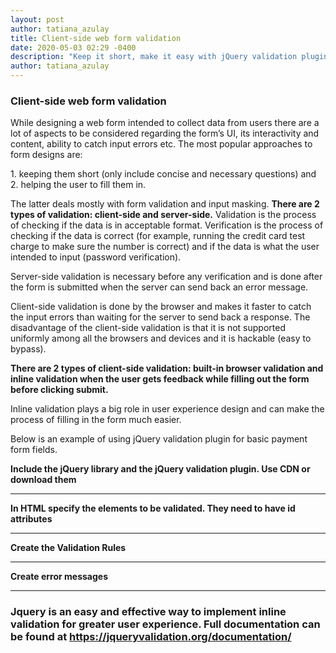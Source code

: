 ```yaml
---
layout: post
author: tatiana_azulay
title: Client-side web form validation 
date: 2020-05-03 02:29 -0400
description: "Keep it short, make it easy with jQuery validation plugin"
author: tatiana_azulay
---
```

<h3>Client-side web form validation</h3>

<p>While designing a web form intended to collect data from users there are a lot of aspects to be considered regarding the form’s UI, its interactivity and content, ability to catch input errors etc. 
The most popular approaches to form designs are:</p>
1. keeping them short (only include concise and necessary questions) and
2. helping the user to fill them in.
<p>The latter deals mostly with form validation and input masking.
<strong>There are 2 types of validation: client-side and server-side.</strong>  Validation is the process of checking if the data is in acceptable format. Verification is the process of checking if the data is correct (for example, running the credit card test charge to make sure the number is correct) and if the data is what the user intended to input (password verification).  </p>
<p>Server-side validation is necessary before any verification and is done after the form is submitted when the server can send back an error message.</p>
<p>Client-side validation is done by the browser and makes it faster to catch the input errors than waiting for the server to send back a response. The disadvantage of the client-side validation is that it is not supported uniformly among all the browsers and devices and it is hackable (easy to bypass).</p>
<p><strong>There are 2 types of client-side validation: built-in browser validation and inline validation when the user gets feedback while filling out the form before clicking submit.</strong></p>
<p>Inline validation plays a big role in user experience design and can make the process of filling in the form much easier.</p>
<p>Below is an example of using jQuery validation plugin for basic payment form fields.</p>
<strong>Include the jQuery library and the jQuery validation plugin. Use CDN or download them</strong> 
<img src="{{'/images/cdn.png'| prepend: site.baseurl}}" alt="" class="img-fluid" alt="Responsive image"/>
<hr>
<strong>In HTML specify the elements to be validated. They need to have id attributes</strong>
<img src="{{'/images/html.png'| prepend: site.baseurl}}" alt="" class="img-fluid" alt="Responsive image"/>
<hr>
<strong>Create the Validation Rules</strong> 
<img src="{{'/images/rules.png'| prepend: site.baseurl}}" alt="" class="img-fluid" alt="Responsive image"/>
<hr>
<strong>Create error messages</strong>
<img src="{{'/images/message.png'| prepend: site.baseurl}}" alt="" class="img-fluid" alt="Responsive image"/>
<hr>
<h3>Jquery is an easy and effective way to implement inline validation for greater user experience.
Full documentation can be found at <strong><a href="https://jqueryvalidation.org/documentation/">https://jqueryvalidation.org/documentation/</a></strong></h3>


